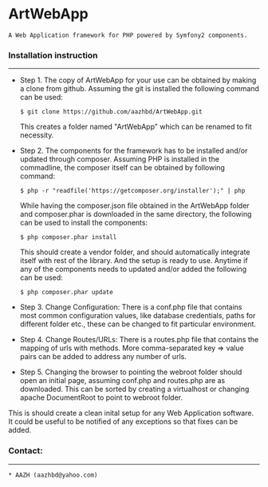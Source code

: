 # ArtWebApp

	A Web Application framework for PHP powered by Symfony2 components.


### Installation instruction
-----------------------------

* Step 1. The copy of ArtWebApp for your use can be obtained by making a clone from github. Assuming the git is installed the following command can be used:

	```
	$ git clone https://github.com/aazhbd/ArtWebApp.git
	```

	This creates a folder named "ArtWebApp" which can be renamed to fit necessity.

* Step 2. The components for the framework has to be installed and/or updated through composer. Assuming PHP is installed in the commadline, the composer itself can be obtained by following command:

	```
	$ php -r "readfile('https://getcomposer.org/installer');" | php
	```

	While having the composer.json file obtained in the ArtWebApp folder and composer.phar is downloaded in the same directory, the following can be used to install the components:

	```
	$ php composer.phar install
	```

	This should create a vendor folder, and should automatically integrate itself with rest of the library. And the setup is ready to use. Anytime if any of the components needs to updated and/or added the following can be used:

	```
	$ php composer.phar update
	```

* Step 3. Change Configuration: There is a conf.php file that contains most common configuration values, like database credentials, paths for different folder etc., these can be changed to fit particular environment.

* Step 4. Change Routes/URLs: There is a routes.php file that contains the mapping of urls with methods. More  comma-separated key => value pairs can be added to address any number of urls.

* Step 5. Changing the browser to pointing the webroot folder should open an initial page, assuming conf.php and routes.php are as downloaded. This can be sorted by creating a virtualhost or changing apache DocumentRoot to point to webroot folder.

This is should create a clean inital setup for any Web Application software. It could be useful to be notified of any exceptions so that fixes can be added.


### Contact:
------------
	* AAZH (aazhbd@yahoo.com)

